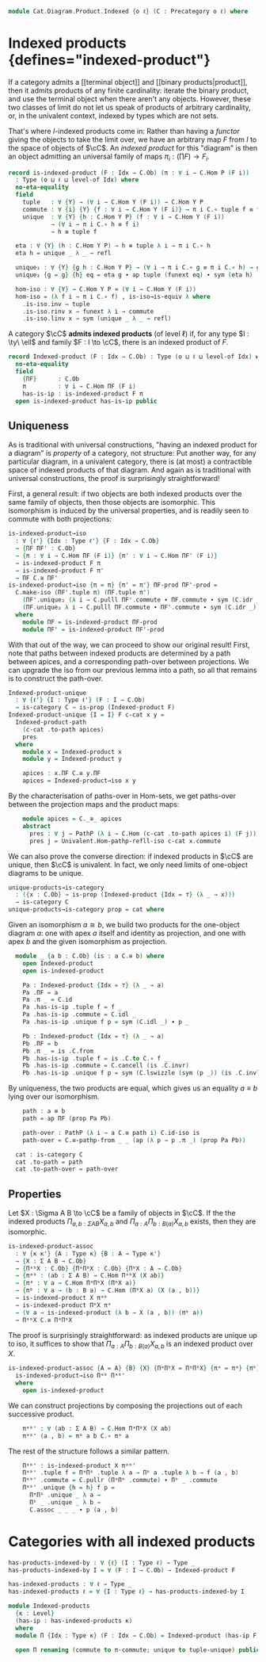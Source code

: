 <!--
```agda
open import Cat.Instances.Shape.Terminal
open import Cat.Univalent
open import Cat.Prelude
```
-->

```agda
module Cat.Diagram.Product.Indexed {o ℓ} (C : Precategory o ℓ) where
```

<!--
```agda
import Cat.Reasoning C as C
private variable
  o' ℓ' : Level
  Idx : Type ℓ'
  A B P : C.Ob
```
-->

# Indexed products {defines="indexed-product"}

If a category admits a [[terminal object]] and [[binary
products|product]], then it admits products of any finite cardinality:
iterate the binary product, and use the terminal object when there
aren't any objects. However, these two classes of limit do not let us
speak of products of arbitrary cardinality, or, in the univalent
context, indexed by types which are not sets.

That's where $I$-indexed products come in: Rather than having a
_functor_ giving the objects to take the limit over, we have an
arbitrary map $F$ from $I$ to the space of objects of $\cC$. An _indexed
product_ for this "diagram" is then an object admitting an universal
family of maps $\pi_i : (\prod F) \to F_i$.

```agda
record is-indexed-product (F : Idx → C.Ob) (π : ∀ i → C.Hom P (F i))
  : Type (o ⊔ ℓ ⊔ level-of Idx) where
  no-eta-equality
  field
    tuple   : ∀ {Y} → (∀ i → C.Hom Y (F i)) → C.Hom Y P
    commute : ∀ {i} {Y} {f : ∀ i → C.Hom Y (F i)} → π i C.∘ tuple f ≡ f i
    unique  : ∀ {Y} {h : C.Hom Y P} (f : ∀ i → C.Hom Y (F i))
            → (∀ i → π i C.∘ h ≡ f i)
            → h ≡ tuple f

  eta : ∀ {Y} (h : C.Hom Y P) → h ≡ tuple λ i → π i C.∘ h
  eta h = unique _ λ _ → refl

  unique₂ : ∀ {Y} {g h : C.Hom Y P} → (∀ i → π i C.∘ g ≡ π i C.∘ h) → g ≡ h
  unique₂ {g = g} {h} eq = eta g ∙ ap tuple (funext eq) ∙ sym (eta h)

  hom-iso : ∀ {Y} → C.Hom Y P ≃ (∀ i → C.Hom Y (F i))
  hom-iso = (λ f i → π i C.∘ f) , is-iso→is-equiv λ where
    .is-iso.inv → tuple
    .is-iso.rinv x → funext λ i → commute
    .is-iso.linv x → sym (unique _ λ _ → refl)
```

A category $\cC$ **admits indexed products** (of level $\ell$) if,
for any type $I : \ty\ \ell$ and family $F : I \to \cC$, there is an
indexed product of $F$.

```agda
record Indexed-product (F : Idx → C.Ob) : Type (o ⊔ ℓ ⊔ level-of Idx) where
  no-eta-equality
  field
    {ΠF}      : C.Ob
    π         : ∀ i → C.Hom ΠF (F i)
    has-is-ip : is-indexed-product F π
  open is-indexed-product has-is-ip public
```

<!--
```agda
module _ {ℓ'} {I : Type ℓ'} (F : I → C .Precategory.Ob) (ip : Indexed-product F) where
  private module ip = Indexed-product ip

  tuple∘ : ∀ {A B} (f : ∀ i → C.Hom B (F i))
          {g : C.Hom A B}
        → ip.tuple f C.∘ g ≡ ip.tuple λ i → f i C.∘ g
  tuple∘ f = ip.unique _ λ i → C.pulll ip.commute

Indexed-product-≃
  : ∀ {ℓ ℓ'} {I : Type ℓ} {J : Type ℓ'} → (e : I ≃ J)
  → {F : I → C.Ob} → Indexed-product (F ⊙ Equiv.from e) → Indexed-product F
Indexed-product-≃ e {F} p = λ where
  .ΠF → p .ΠF
  .π j → C.to (path→iso (ap F (e.η _))) C.∘ p .π (e.to j)
  .has-is-ip .tuple f → p .tuple (f ⊙ e.from)
  .has-is-ip .commute {f = f} →
    C.pullr (p .commute) ∙ from-pathp-to C _ (ap f (e.η _))
  .has-is-ip .unique f comm → p .unique _ λ j →
      ap (C._∘ _) (sym (from-pathp-to C _ (ap (p .π) (e.ε j)))
                  ∙ ap (λ z → C.to (path→iso (ap F z)) C.∘ p .π _) (e.zag j))
    ∙ comm (e.from j)
    where
      open Indexed-product
      open is-indexed-product
      module e = Equiv e

Lift-Indexed-product
  : ∀ {ℓ} ℓ' → {I : Type ℓ} → {F : I → C.Ob}
  → Indexed-product {Idx = Lift ℓ' I} (F ⊙ Lift.lower)
  → Indexed-product F
Lift-Indexed-product _ = Indexed-product-≃ (Lift-≃ e⁻¹)

is-indexed-product-is-prop
  : ∀ {ℓ'} {Idx : Type ℓ'}
  → {F : Idx → C.Ob} {ΠF : C.Ob} {π : ∀ idx → C.Hom ΠF (F idx)}
  → is-prop (is-indexed-product F π)
is-indexed-product-is-prop {Idx = Idx} {F = F} {ΠF = ΠF} {π = π} P Q = path where
  open is-indexed-product

  p : ∀ {X} → (f : (i : Idx) → C.Hom X (F i)) → P .tuple f ≡ Q .tuple f
  p f = Q .unique f (λ idx → P .commute)

  path : P ≡ Q
  path i .tuple f = p f i
  path i .commute {i = idx} {f = f} =
    is-prop→pathp (λ i → C.Hom-set _ _ (π idx C.∘ p f i) (f idx))
      (P .commute)
      (Q .commute) i
  path i .unique {h = h} f q =
      is-prop→pathp (λ i → C.Hom-set _ _ h (p f i))
        (P .unique f q)
        (Q .unique f q) i

module _ {ℓ'} {Idx : Type ℓ'} {F : Idx → C.Ob} {P P' : Indexed-product F} where
  private
    module P = Indexed-product P
    module P' = Indexed-product P'

  Indexed-product-path
    : (p : P.ΠF ≡ P'.ΠF)
    → (∀ idx → PathP (λ i → C.Hom (p i) (F idx)) (P.π idx) (P'.π idx))
    → P ≡ P'
  Indexed-product-path p q i .Indexed-product.ΠF = p i
  Indexed-product-path p q i .Indexed-product.π idx = q idx i
  Indexed-product-path p q i .Indexed-product.has-is-ip =
    is-prop→pathp (λ i → is-indexed-product-is-prop {ΠF = p i} {π = λ idx → q idx i})
      P.has-is-ip
      P'.has-is-ip i
```
-->

## Uniqueness

As is traditional with universal constructions, "having an indexed
product for a diagram" is _property_ of a category, not structure: Put
another way, for any particular diagram, in a univalent category, there
is (at most) a contractible space of indexed products of that diagram.
And again as is traditional with universal constructions, the proof is
surprisingly straightforward!

First, a general result: if two objects are both indexed products over the
same family of objects, then those objects are isomorphic. This isomorphism
is induced by the universal properties, and is readily seen to commute
with both projections:

```agda
is-indexed-product→iso
  : ∀ {ℓ'} {Idx : Type ℓ'} {F : Idx → C.Ob}
  → {ΠF ΠF' : C.Ob}
  → {π : ∀ i → C.Hom ΠF (F i)} {π' : ∀ i → C.Hom ΠF' (F i)}
  → is-indexed-product F π
  → is-indexed-product F π'
  → ΠF C.≅ ΠF'
is-indexed-product→iso {π = π} {π' = π'} ΠF-prod ΠF'-prod =
  C.make-iso (ΠF'.tuple π) (ΠF.tuple π')
    (ΠF'.unique₂ (λ i → C.pulll ΠF'.commute ∙ ΠF.commute ∙ sym (C.idr _)))
    (ΠF.unique₂ λ i → C.pulll ΠF.commute ∙ ΠF'.commute ∙ sym (C.idr _))
  where
    module ΠF = is-indexed-product ΠF-prod
    module ΠF' = is-indexed-product ΠF'-prod

```

<!--
```agda
Indexed-product→iso
  : ∀ {ℓ'} {Idx : Type ℓ'} {F : Idx → C.Ob}
  → (P P' : Indexed-product F)
  → Indexed-product.ΠF P C.≅ Indexed-product.ΠF P'
Indexed-product→iso P P' =
  is-indexed-product→iso
    (Indexed-product.has-is-ip P)
    (Indexed-product.has-is-ip P')
```
-->

With that out of the way, we can proceed to show our original result!
First, note that paths between indexed products are determined by a
path between apices, and a corresponding path-over between projections.
We can upgrade the iso from our previous lemma into a path, so all that
remains is to construct the path-over.

```agda
Indexed-product-unique
  : ∀ {ℓ'} {I : Type ℓ'} (F : I → C.Ob)
  → is-category C → is-prop (Indexed-product F)
Indexed-product-unique {I = I} F c-cat x y =
  Indexed-product-path
    (c-cat .to-path apices)
    pres
  where
    module x = Indexed-product x
    module y = Indexed-product y

    apices : x.ΠF C.≅ y.ΠF
    apices = Indexed-product→iso x y
```

By the characterisation of paths-over in Hom-sets, we get paths-over
between the projection maps and the product maps:

```agda
    module apices = C._≅_ apices
    abstract
      pres : ∀ j → PathP (λ i → C.Hom (c-cat .to-path apices i) (F j)) (x.π j) (y.π j)
      pres j = Univalent.Hom-pathp-refll-iso c-cat x.commute
```

We can also prove the converse direction: if indexed products in $\cC$ are unique,
then $\cC$ is univalent. In fact, we only need limits of one-object diagrams to be
unique.

```agda
unique-products→is-category
  : ({x : C.Ob} → is-prop (Indexed-product {Idx = ⊤} (λ _ → x)))
  → is-category C
unique-products→is-category prop = cat where
```

Given an isomorphism $a \cong b$, we build two products for the one-object diagram $a$:
one with apex $a$ itself and identity as projection, and one with apex $b$ and the
given isomorphism as projection.

```agda
  module _ {a b : C.Ob} (is : a C.≅ b) where
    open Indexed-product
    open is-indexed-product

    Pa : Indexed-product {Idx = ⊤} (λ _ → a)
    Pa .ΠF = a
    Pa .π _ = C.id
    Pa .has-is-ip .tuple f = f _
    Pa .has-is-ip .commute = C.idl _
    Pa .has-is-ip .unique f p = sym (C.idl _) ∙ p _

    Pb : Indexed-product {Idx = ⊤} (λ _ → a)
    Pb .ΠF = b
    Pb .π _ = is .C.from
    Pb .has-is-ip .tuple f = is .C.to C.∘ f _
    Pb .has-is-ip .commute = C.cancell (is .C.invr)
    Pb .has-is-ip .unique f p = sym (C.lswizzle (sym (p _)) (is .C.invl))
```

By uniqueness, the two products are equal, which gives us an equality $a \equiv b$
lying over our isomorphism.

```agda
    path : a ≡ b
    path = ap ΠF (prop Pa Pb)

    path-over : PathP (λ i → a C.≅ path i) C.id-iso is
    path-over = C.≅-pathp-from _ _ (ap (λ p → p .π _) (prop Pa Pb))

  cat : is-category C
  cat .to-path = path
  cat .to-path-over = path-over
```

## Properties

Let $X : \Sigma A B \to \cC$ be a family of objects in $\cC$. If the
the indexed products $\Pi_{a, b : \Sigma A B} X_{a,b}$ and
$\Pi_{a : A} \Pi_{b : B(a)} X_{a, b}$ exists, then they are isomorphic.

```agda
is-indexed-product-assoc
  : ∀ {κ κ'} {A : Type κ} {B : A → Type κ'}
  → {X : Σ A B → C.Ob}
  → {ΠᵃᵇX : C.Ob} {ΠᵃΠᵇX : C.Ob} {ΠᵇX : A → C.Ob}
  → {πᵃᵇ : (ab : Σ A B) → C.Hom ΠᵃᵇX (X ab)}
  → {πᵃ : ∀ a → C.Hom ΠᵃΠᵇX (ΠᵇX a)}
  → {πᵇ : ∀ a → (b : B a) → C.Hom (ΠᵇX a) (X (a , b))}
  → is-indexed-product X πᵃᵇ
  → is-indexed-product ΠᵇX πᵃ
  → (∀ a → is-indexed-product (λ b → X (a , b)) (πᵇ a))
  → ΠᵃᵇX C.≅ ΠᵃΠᵇX
```

The proof is surprisingly straightforward: as indexed products are
unique up to iso, it suffices to show that $\Pi_{a : A} \Pi_{b : B(a)} X_{a, b}$
is an indexed product over $X$.

```agda
is-indexed-product-assoc {A = A} {B} {X} {ΠᵃΠᵇX = ΠᵃΠᵇX} {πᵃ = πᵃ} {πᵇ} Πᵃᵇ ΠᵃΠᵇ Πᵇ =
  is-indexed-product→iso Πᵃᵇ Πᵃᵇ'
  where
    open is-indexed-product
```

We can construct projections by composing the projections out of each
successive product.

```agda
    πᵃᵇ' : ∀ (ab : Σ A B) → C.Hom ΠᵃΠᵇX (X ab)
    πᵃᵇ' (a , b) = πᵇ a b C.∘ πᵃ a
```

The rest of the structure follows a similar pattern.

```agda
    Πᵃᵇ' : is-indexed-product X πᵃᵇ'
    Πᵃᵇ' .tuple f = ΠᵃΠᵇ .tuple λ a → Πᵇ a .tuple λ b → f (a , b)
    Πᵃᵇ' .commute = C.pullr (ΠᵃΠᵇ .commute) ∙ Πᵇ _ .commute
    Πᵃᵇ' .unique {h = h} f p =
      ΠᵃΠᵇ .unique _ λ a →
      Πᵇ _ .unique _ λ b →
      C.assoc _ _ _ ∙ p (a , b)
```

# Categories with all indexed products

```agda
has-products-indexed-by : ∀ {ℓ} (I : Type ℓ) → Type _
has-products-indexed-by I = ∀ (F : I → C.Ob) → Indexed-product F

has-indexed-products : ∀ ℓ → Type _
has-indexed-products ℓ = ∀ {I : Type ℓ} → has-products-indexed-by I

module Indexed-products
  {κ : Level}
  (has-ip : has-indexed-products κ)
  where
  module Π {Idx : Type κ} (F : Idx → C.Ob) = Indexed-product (has-ip F)

  open Π renaming (commute to π-commute; unique to tuple-unique) public
```
